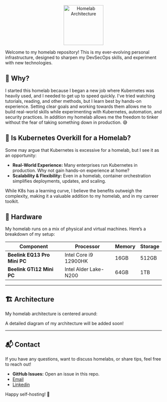 
<div align="center">
  <img src="https://github.com/user-attachments/assets/00d1bbd1-30f7-4ab0-a4c1-97fd6e2f75be" width="128" height="128"alt="Homelab Architecture">
</div>

Welcome to my homelab repository! This is my ever-evolving personal infrastructure, designed to sharpen my DevSecOps skills, and experiment with new technologies.


## 🤔 Why?

I started this homelab because I began a new job where Kubernetes was heavily used, and I needed to get up to speed quickly. I've tried watching tutorials, reading, and other methods, but I learn best by hands-on experience. Setting clear goals and working towards them allows me to build real-world skills while experimenting with Kubernetes, automation, and security practices. In addition my homelab allows me the freedom to tinker without the fear of taking something down in production. 😅


## 🚀 Is Kubernetes Overkill for a Homelab?

Some may argue that Kubernetes is excessive for a homelab, but I see it as an opportunity:
- **Real-World Experience:** Many enterprises run Kubernetes in production. Why not gain hands-on experience at home?
- **Scalability & Flexibility:** Even in a homelab, container orchestration simplifies deployments, updates, and scaling.

While K8s has a learning curve, I believe the benefits outweigh the complexity, making it a valuable addition to my homelab, and in my carreer toolkit.


## 🔧 Hardware

My homelab runs on a mix of physical and virtual machines. Here’s a breakdown of my setup:

| Component                 | Processor          | Memory       | Storage       |
|---------------------------|--------------------|-------------|--------------|
| **Beelink EQ13 Pro Mini PC** | Intel Core i9 12900HK | 16GB | 512GB  |
| **Beelink GTi12 Mini PC**  | Intel Alder Lake- N200 | 64GB   | 1TB  |


---

## 🏗️ Architecture

My homelab architecture is centered around:

A detailed diagram of my architecture will be added soon!

---

## 📬 Contact

If you have any questions, want to discuss homelabs, or share tips, feel free to reach out!

- **GitHub Issues:** Open an issue in this repo.
- [Email](mailto:xalexander51@gmail.com)
- [Linkedin](https://www.linkedin.com/in/xalexander/)

Happy self-hosting! 🚀

